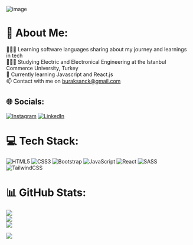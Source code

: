 ![image](https://github.com/buraksanck/buraksanck/assets/113863475/d7fad9e8-5e39-40c1-96ef-523c5319948c)
# 💫 About Me:
👩🏻‍💻 Learning software languages sharing about my journey and learnings in tech<br>👩🏻‍🎓 Studying Electric and Electronical Engineering at the Istanbul Commerce University, Turkey<br>💭 Currently learning Javascript and React.js<br>📫 Contact with me on buraksanck@gmail.com


## 🌐 Socials:
[![Instagram](https://img.shields.io/badge/Instagram-%23E4405F.svg?logo=Instagram&logoColor=white)](https://instagram.com/buraksnck) [![LinkedIn](https://img.shields.io/badge/LinkedIn-%230077B5.svg?logo=linkedin&logoColor=white)](https://linkedin.com/in/burak--sancak) 

# 💻 Tech Stack:
![HTML5](https://img.shields.io/badge/html5-%23E34F26.svg?style=for-the-badge&logo=html5&logoColor=white) ![CSS3](https://img.shields.io/badge/css3-%231572B6.svg?style=for-the-badge&logo=css3&logoColor=white) ![Bootstrap](https://img.shields.io/badge/bootstrap-%238511FA.svg?style=for-the-badge&logo=bootstrap&logoColor=white) ![JavaScript](https://img.shields.io/badge/javascript-%23323330.svg?style=for-the-badge&logo=javascript&logoColor=%23F7DF1E) ![React](https://img.shields.io/badge/react-%2320232a.svg?style=for-the-badge&logo=react&logoColor=%2361DAFB) ![SASS](https://img.shields.io/badge/SASS-hotpink.svg?style=for-the-badge&logo=SASS&logoColor=white) ![TailwindCSS](https://img.shields.io/badge/tailwindcss-%2338B2AC.svg?style=for-the-badge&logo=tailwind-css&logoColor=white)
# 📊 GitHub Stats:
![](https://github-readme-stats.vercel.app/api?username=buraksanck&theme=dark&hide_border=false&include_all_commits=false&count_private=false)<br/>
![](https://github-readme-streak-stats.herokuapp.com/?user=buraksanck&theme=dark&hide_border=false)<br/>
![](https://github-readme-stats.vercel.app/api/top-langs/?username=buraksanck&theme=dark&hide_border=false&include_all_commits=false&count_private=false&layout=compact)


[![](https://visitcount.itsvg.in/api?id=buraksanck&icon=0&color=12)](https://visitcount.itsvg.in)

